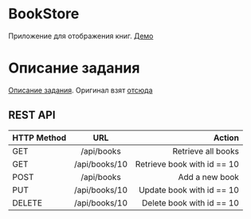 # BookStore
Приложение для отображения книг. [Демо](https://rocky-wildwood-63572.herokuapp.com/)

# Описание задания
[Описание задания](task.md). Оригинал взят [отсюда](https://gist.github.com/geksilla/72a0cb882d2b7d8b4336)

## REST API


| HTTP Method | URL           | Action                       |
| ------------|:-------------:| ----------------------------:|
| GET         | /api/books    | Retrieve all books           |
| GET         | /api/books/10 | Retrieve book with id == 10  |
| POST        | /api/books    | Add a new book               |
| PUT         | /api/books/10 | Update book with id == 10    |
| DELETE      | /api/books/10 | Delete book with id == 10    |